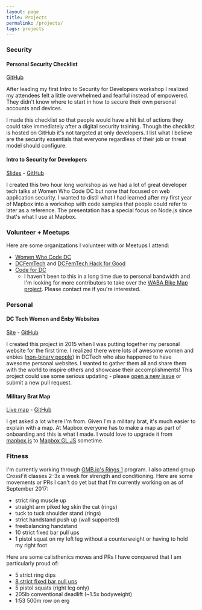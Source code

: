 ```yaml
---
layout: page
title: Projects
permalink: /projects/
tags: projects
---
```


### Security

#### Personal Security Checklist

[GitHub](https://github.com/alulsh/personal-security-checklist)

After leading my first Intro to Security for Developers workshop I realized my attendees felt a little overwhelmed and fearful instead of empowered. They didn't know where to start in how to secure their own personal accounts and devices. 

I made this checklist so that people would have a hit list of actions they could take immediately after a digital security training. Though the checklist is hosted on GitHub it's not targeted at only developers. I list what I believe are the security essentials that everyone regardless of their job or threat model should configure.

#### Intro to Security for Developers

[Slides](https://www.alexandraulsh.com/intro-to-security-for-developers/slides/#/) - [GitHub](https://github.com/alulsh/personal-security-checklist)

I created this two hour long workshop as we had a lot of great developer tech talks at Women Who Code DC but none that focused on web application security. I wanted to distil what I had learned after my first year of Mapbox into a workshop with code samples that people could refer to later as a reference. The presentation has a special focus on Node.js since that's what I use at Mapbox.

### Volunteer + Meetups

Here are some organizations I volunteer with or Meetups I attend:

* [Women Who Code DC](https://www.meetup.com/Women-Who-Code-DC/)
* [DCFemTech](https://dcfemtech.github.io/) and [DCFemTech Hack for Good](https://dcfemtech.github.io/hackforgood)
* [Code for DC](https://codefordc.org/)
  * I haven't been to this in a long time due to personal bandwidth and I'm looking for more contributors to take over the [WABA Bike Map project](https://github.com/dcfemtech/hackforgood-waba-map). Please contact me if you're interested.

### Personal

#### DC Tech Women and Enby Websites

[Site](https://www.alexandraulsh.com/DC-Tech-Women-And-NB-Websites/) - [GitHub](https://github.com/alulsh/DC-Tech-Women-And-NB-Websites)

I created this project in 2015 when I was putting together my personal website for the first time. I realized there were lots of awesome women and enbies ([non-binary people](https://www.transequality.org/issues/resources/understanding-non-binary-people-how-to-be-respectful-and-supportive)) in DCTech who also happened to have awesome personal websites. I wanted to gather them all and share them with the world to inspire others and showcase their accomplishments! This project could use some serious updating - please [open a new issue](https://github.com/alulsh/DC-Tech-Women-And-NB-Websites/issues) or submit a new pull request.

#### Military Brat Map

[Live map](https://www.alexandraulsh.com/military-brat-map/) - [GitHub](https://github.com/alulsh/military-brat-map)

I get asked a lot where I'm from. Given I'm a military brat, it's much easier to explain with a map. At Mapbox everyone has to make a map as part of onboarding and this is what I made. I would love to upgrade it from [mapbox.js](https://www.mapbox.com/mapbox.js/api/) to [Mapbox GL JS](https://www.mapbox.com/mapbox-gl-js/api/) sometime.

### Fitness

I'm currently working through [GMB.io's Rings 1](https://gmb.io/r1/) program. I also attend group CrossFit classes 2-3x a week for strength and conditioning. Here are some movements or PRs I can't do yet but that I'm currently working on as of September 2017:

* strict ring muscle up
* straight arm piked leg skin the cat (rings)
* tuck to tuck shoulder stand (rings)
* strict handstand push up (wall supported)
* freebalancing handstand
* 10 strict fixed bar pull ups
* 1 pistol squat on my left leg without a counterweight or having to hold my right foot

Here are some calisthenics moves and PRs I have conquered that I am particularly proud of:
* 5 strict ring dips
* [8 strict fixed bar pull ups](https://www.instagram.com/p/BX9VdXDB72s/)
* 5 pistol squats (right leg only)
* 205lb conventional deadlift (~1.5x bodyweight)
* 1:53 500m row on erg